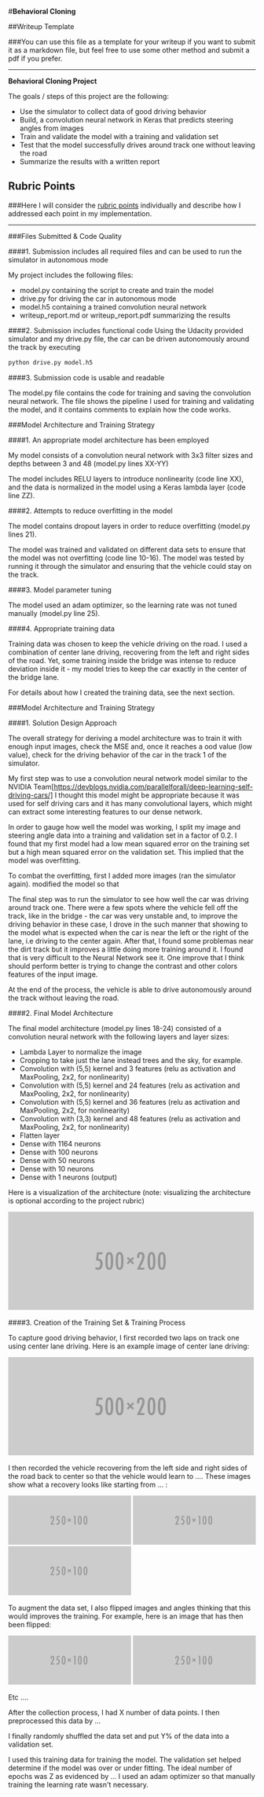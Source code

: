#**Behavioral Cloning** 

##Writeup Template

###You can use this file as a template for your writeup if you want to submit it as a markdown file, but feel free to use some other method and submit a pdf if you prefer.

---

**Behavioral Cloning Project**

The goals / steps of this project are the following:
* Use the simulator to collect data of good driving behavior
* Build, a convolution neural network in Keras that predicts steering angles from images
* Train and validate the model with a training and validation set
* Test that the model successfully drives around track one without leaving the road
* Summarize the results with a written report


[//]: # (Image References)

[image1]: ./examples/placeholder.png "Model Visualization"
[image2]: ./examples/placeholder.png "Grayscaling"
[image3]: ./examples/placeholder_small.png "Recovery Image"
[image4]: ./examples/placeholder_small.png "Recovery Image"
[image5]: ./examples/placeholder_small.png "Recovery Image"
[image6]: ./examples/placeholder_small.png "Normal Image"
[image7]: ./examples/placeholder_small.png "Flipped Image"

## Rubric Points
###Here I will consider the [rubric points](https://review.udacity.com/#!/rubrics/432/view) individually and describe how I addressed each point in my implementation.  

---
###Files Submitted & Code Quality

####1. Submission includes all required files and can be used to run the simulator in autonomous mode

My project includes the following files:
* model.py containing the script to create and train the model
* drive.py for driving the car in autonomous mode
* model.h5 containing a trained convolution neural network 
* writeup_report.md or writeup_report.pdf summarizing the results

####2. Submission includes functional code
Using the Udacity provided simulator and my drive.py file, the car can be driven autonomously around the track by executing 
```sh
python drive.py model.h5
```

####3. Submission code is usable and readable

The model.py file contains the code for training and saving the convolution neural network. The file shows the pipeline I used for training and validating the model, and it contains comments to explain how the code works.

###Model Architecture and Training Strategy

####1. An appropriate model architecture has been employed

My model consists of a convolution neural network with 3x3 filter sizes and depths between 3 and 48 (model.py lines XX-YY) 

The model includes RELU layers to introduce nonlinearity (code line XX), and the data is normalized in the model using a Keras lambda layer (code line ZZ). 

####2. Attempts to reduce overfitting in the model

The model contains dropout layers in order to reduce overfitting (model.py lines 21).

The model was trained and validated on different data sets to ensure that the model was not overfitting (code line 10-16). The model was tested by running it through the simulator and ensuring that the vehicle could stay on the track.

####3. Model parameter tuning

The model used an adam optimizer, so the learning rate was not tuned manually (model.py line 25).

####4. Appropriate training data

Training data was chosen to keep the vehicle driving on the road. I used a combination of center lane driving, recovering from the left and right sides of the road. Yet, some training inside the bridge was intense to reduce deviation inside it - my model tries to keep the car exactly in the center of the bridge lane.

For details about how I created the training data, see the next section. 

###Model Architecture and Training Strategy

####1. Solution Design Approach

The overall strategy for deriving a model architecture was to train it with enough input images, check the MSE and, once it reaches a ood value (low value), check for the driving behavior of the car in the track 1 of the simulator.

My first step was to use a convolution neural network model similar to the NVIDIA Team[https://devblogs.nvidia.com/parallelforall/deep-learning-self-driving-cars/] I thought this model might be appropriate because it was used for self driving cars and it has many convolutional layers, which might can extract some interesting features to our dense network.

In order to gauge how well the model was working, I split my image and steering angle data into a training and validation set in a factor of 0.2. I found that my first model had a low mean squared error on the training set but a high mean squared error on the validation set. This implied that the model was overfitting. 

To combat the overfitting, first I added more images (ran the simulator again). modified the model so that 

The final step was to run the simulator to see how well the car was driving around track one. There were a few spots where the vehicle fell off the track, like in the bridge - the car was very unstable and, to improve the driving behavior in these case, I drove in the such manner that showing to the model what is expected when the car is near the left or the right of the lane, i.e driving to the center again. After that, I found some problemas near the dirt track but it improves a little doing more training around it. I found that is very difficult to the Neural Network see it. One improve that I think should perform better is trying to change the contrast and other colors features of the input image.

At the end of the process, the vehicle is able to drive autonomously around the track without leaving the road.

####2. Final Model Architecture

The final model architecture (model.py lines 18-24) consisted of a convolution neural network with the following layers and layer sizes:

- Lambda Layer to normalize the image
- Cropping to take just the lane instead trees and the sky, for example.
- Convolution with (5,5) kernel and 3 features (relu as activation and MaxPooling, 2x2, for nonlinearity)
- Convolution with (5,5) kernel and 24 features (relu as activation and MaxPooling, 2x2, for nonlinearity)
- Convolution with (5,5) kernel and 36 features (relu as activation and MaxPooling, 2x2, for nonlinearity)
- Convolution with (3,3) kernel and 48 features (relu as activation and MaxPooling, 2x2, for nonlinearity)
- Flatten layer
- Dense with 1164 neurons
- Dense with 100 neurons
- Dense with 50 neurons
- Dense with 10 neurons
- Dense with 1 neurons (output)

Here is a visualization of the architecture (note: visualizing the architecture is optional according to the project rubric)

![alt text][image1]

####3. Creation of the Training Set & Training Process

To capture good driving behavior, I first recorded two laps on track one using center lane driving. Here is an example image of center lane driving:

![alt text][image2]

I then recorded the vehicle recovering from the left side and right sides of the road back to center so that the vehicle would learn to .... These images show what a recovery looks like starting from ... :

![alt text][image3]
![alt text][image4]
![alt text][image5]

To augment the data set, I also flipped images and angles thinking that this would improves the training. For example, here is an image that has then been flipped:

![alt text][image6]
![alt text][image7]

Etc ....

After the collection process, I had X number of data points. I then preprocessed this data by ...

I finally randomly shuffled the data set and put Y% of the data into a validation set. 

I used this training data for training the model. The validation set helped determine if the model was over or under fitting. The ideal number of epochs was Z as evidenced by ... I used an adam optimizer so that manually training the learning rate wasn't necessary.


